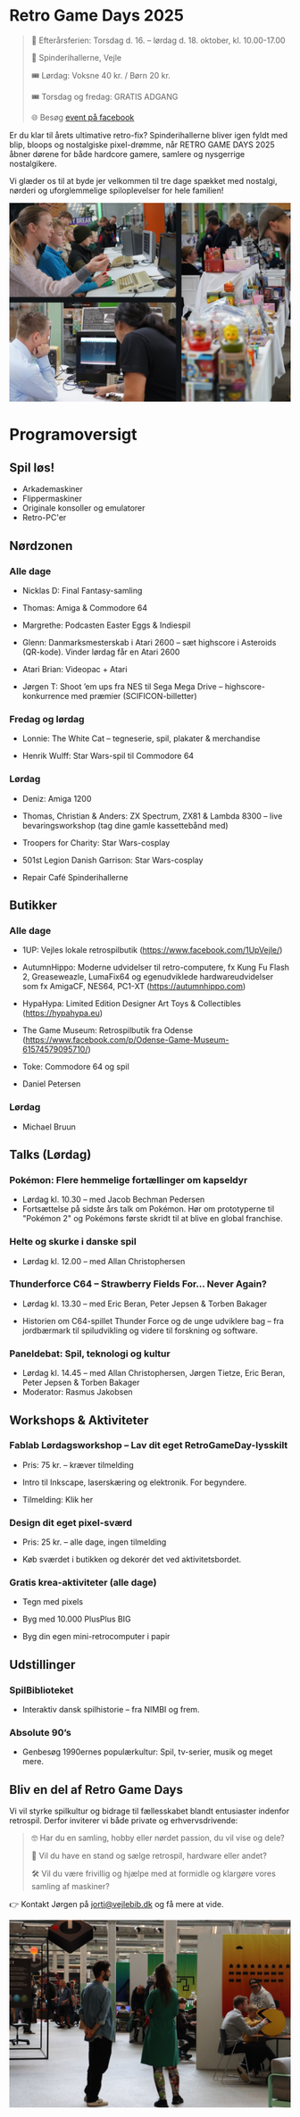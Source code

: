 <!-- BEGIN ARISE ------------------------------
Title:: "Spilkultur, historie og fællesskaber"

Author:: "Fablab Spinderihallerne, Vejle Museerne og Vejle Bibliotekerne"
Description:: "Retro Game Days er en fejring af spilkultur, historie og fællesskaber i uge 42: oplev nostalgi og nørderi når du hører lyden af de gamle maskiner"
Language:: "da"
Thumbnail:: "joystick-150x150.png"
Published Date:: "2025-06-17"
Modified Date:: "2025-10-03"

content_header:: "false"
rss_hide:: "true"
---- END ARISE \\ DO NOT MODIFY THIS LINE ---->

# Retro Game Days 2025

>📅  Efterårsferien: Torsdag d. 16. – lørdag d. 18. oktober, kl. 10.00-17.00 
>
>📍  Spinderihallerne, Vejle
>
>🎟️  Lørdag: Voksne 40 kr. / Børn 20 kr. 
>
>🎟️  Torsdag og fredag: GRATIS ADGANG
>
>🌐  Besøg [event på facebook](https://www.facebook.com/events/727221046554171)

Er du klar til årets ultimative retro-fix? Spinderihallerne bliver igen fyldt med blip, bloops og nostalgiske pixel-drømme, når RETRO GAME DAYS 2025 åbner dørene for både hardcore gamere, samlere og nysgerrige nostalgikere.

Vi glæder os til at byde jer velkommen til tre dage spækket med nostalgi, nørderi og uforglemmelige spiloplevelser for hele familien!

![Stemningsbilleder fra Retro Game Days: der bliver spillet Amiga, Spectrum og kigget på figurer til salg](RGD-stemning-02.jpg)

# Programoversigt 

## Spil løs!
* Arkademaskiner 
* Flippermaskiner 
* Originale konsoller og emulatorer 
* Retro-PC'er 

## Nørdzonen 

### Alle dage 

* Nicklas D: Final Fantasy-samling 

* Thomas: Amiga & Commodore 64 

* Margrethe: Podcasten Easter Eggs & Indiespil 

* Glenn: Danmarksmesterskab i Atari 2600 – sæt highscore i Asteroids (QR-kode). Vinder lørdag får en Atari 2600 

* Atari Brian: Videopac + Atari 

* Jørgen T: Shoot ’em ups fra NES til Sega Mega Drive – highscore-konkurrence med præmier (SCIFICON-billetter) 

### Fredag og lørdag 

* Lonnie: The White Cat – tegneserie, spil, plakater & merchandise 

* Henrik Wulff: Star Wars-spil til Commodore 64 

### Lørdag 

* Deniz: Amiga 1200 

* Thomas, Christian & Anders: ZX Spectrum, ZX81 & Lambda 8300 – live bevaringsworkshop (tag dine gamle kassettebånd med) 

* Troopers for Charity: Star Wars-cosplay 

* 501st Legion Danish Garrison: Star Wars-cosplay 

* Repair Café Spinderihallerne 

 

## Butikker 

### Alle dage 

* 1UP: Vejles lokale retrospilbutik (https://www.facebook.com/1UpVejle/) 

* AutumnHippo: Moderne udvidelser til retro-computere, fx Kung Fu Flash 2, Greaseweazle, LumaFix64 og egenudviklede hardwareudvidelser som fx AmigaCF, NES64, PC1-XT (https://autumnhippo.com) 

* HypaHypa: Limited Edition Designer Art Toys & Collectibles (https://hypahypa.eu) 

* The Game Museum: Retrospilbutik fra Odense (https://www.facebook.com/p/Odense-Game-Museum-61574579095710/) 

* Toke: Commodore 64 og spil 

* Daniel Petersen 

### Lørdag 

* Michael Bruun 

## Talks (Lørdag) 

### Pokémon: Flere hemmelige fortællinger om kapseldyr 
* Lørdag kl. 10.30 – med Jacob Bechman Pedersen 
* Fortsættelse på sidste års talk om Pokémon. Hør om prototyperne til "Pokémon 2" og Pokémons første skridt til at blive en global franchise. 

### Helte og skurke i danske spil 
* Lørdag kl. 12.00 – med Allan Christophersen 

### Thunderforce C64 – Strawberry Fields For… Never Again? 
* Lørdag kl. 13.30 – med Eric Beran, Peter Jepsen & Torben Bakager 

* Historien om C64-spillet Thunder Force og de unge udviklere bag – fra jordbærmark til spiludvikling og videre til forskning og software. 

### Paneldebat: Spil, teknologi og kultur 

* Lørdag kl. 14.45 – med Allan Christophersen, Jørgen Tietze, Eric Beran, Peter Jepsen & Torben Bakager 
* Moderator: Rasmus Jakobsen 

## Workshops & Aktiviteter 

### Fablab Lørdagsworkshop – Lav dit eget RetroGameDay-lysskilt 

* Pris: 75 kr. – kræver tilmelding 

*  Intro til Inkscape, laserskæring og elektronik. For begyndere. 

*  Tilmelding: Klik her 

### Design dit eget pixel-sværd 

*  Pris: 25 kr. – alle dage, ingen tilmelding 

*  Køb sværdet i butikken og dekorér det ved aktivitetsbordet. 

### Gratis krea-aktiviteter (alle dage) 

* Tegn med pixels 

* Byg med 10.000 PlusPlus BIG 

* Byg din egen mini-retrocomputer i papir 

## Udstillinger 

### SpilBiblioteket 

* Interaktiv dansk spilhistorie – fra NIMBI og frem. 

### Absolute 90’s 

* Genbesøg 1990ernes populærkultur: Spil, tv-serier, musik og meget mere. 



## Bliv en del af Retro Game Days

Vi vil styrke spilkultur og bidrage til fællesskabet blandt entusiaster indenfor retrospil. Derfor inviterer vi både private og erhvervsdrivende:

>🤓 Har du en samling, hobby eller nørdet passion, du vil vise og dele?
>
>🛒 Vil du have en stand og sælge retrospil, hardware eller andet?
>
>🛠️ Vil du være frivillig og hjælpe med at formidle og klargøre vores samling af maskiner?

👉 Kontakt Jørgen på <jorti@vejlebib.dk> og få mere at vide.

![Aktivitet i Spinderiet til Retro Game Days 2024](RGD-stemning-01.jpg)
